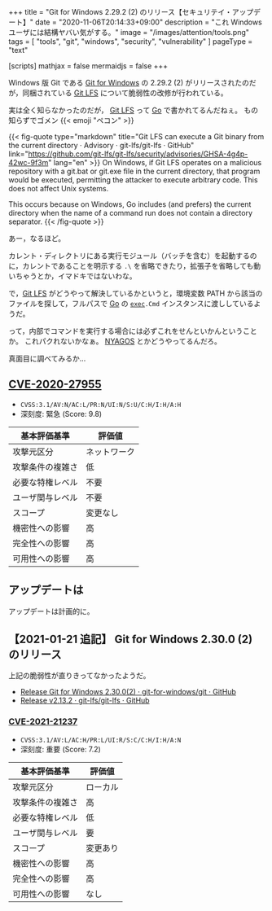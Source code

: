 +++
title = "Git for Windows 2.29.2 (2) のリリース【セキュリテイ・アップデート】"
date =  "2020-11-06T20:14:33+09:00"
description = "これ Windows ユーザには結構ヤバい気がする。"
image = "/images/attention/tools.png"
tags  = [ "tools", "git", "windows", "security", "vulnerability" ]
pageType = "text"

[scripts]
  mathjax = false
  mermaidjs = false
+++

Windows 版 Git である [Git for Windows] の 2.29.2 (2) がリリースされたのだが，同梱されている [Git LFS] について脆弱性の改修が行われている。

実は全く知らなかったのだが， [Git LFS] って [Go] で書かれてるんだねぇ。
もの知らずでゴメン {{< emoji "ペコン" >}}


{{< fig-quote type="markdown" title="Git LFS can execute a Git binary from the current directory · Advisory · git-lfs/git-lfs · GitHub" link="https://github.com/git-lfs/git-lfs/security/advisories/GHSA-4g4p-42wc-9f3m" lang="en" >}}
On Windows, if Git LFS operates on a malicious repository with a git.bat or git.exe file in the current directory, that program would be executed, permitting the attacker to execute arbitrary code. This does not affect Unix systems.

This occurs because on Windows, Go includes (and prefers) the current directory when the name of a command run does not contain a directory separator.
{{< /fig-quote  >}}

あー，なるほど。

カレント・ディレクトリにある実行モジュール（バッチを含む）を起動するのに，カレントであることを明示する `.\` を省略できたり，拡張子を省略しても動いちゃうとか，イマドキではないわな。

で，[Git LFS] がどうやって解決しているかというと，環境変数 PATH から該当のファイルを探して，フルパスで [Go] の [`exec`]`.Cmd` インスタンスに渡ししているようだ。

って，内部でコマンドを実行する場合には必ずこれをせんといかんということか。
これパクれないかなぁ。
[NYAGOS] とかどうやってるんだろ。

真面目に調べてみるか...

## [CVE-2020-27955](https://nvd.nist.gov/vuln/detail/CVE-2020-27955)

- `CVSS:3.1/AV:N/AC:L/PR:N/UI:N/S:U/C:H/I:H/A:H`
- 深刻度: 緊急 (Score: 9.8)

| 基本評価基準     | 評価値       |
| ---------------- | ------------ |
| 攻撃元区分       | ネットワーク |
| 攻撃条件の複雑さ | 低           |
| 必要な特権レベル | 不要         |
| ユーザ関与レベル | 不要         |
| スコープ         | 変更なし     |
| 機密性への影響   | 高           |
| 完全性への影響   | 高           |
| 可用性への影響   | 高           |

## アップデートは

アップデートは計画的に。

## 【2021-01-21 追記】 Git for Windows 2.30.0 (2) のリリース

上記の脆弱性が直りきってなかったようだ。

- [Release Git for Windows 2.30.0(2) · git-for-windows/git · GitHub](https://github.com/git-for-windows/git/releases/tag/v2.30.0.windows.2)
- [Release v2.13.2 · git-lfs/git-lfs · GitHub](https://github.com/git-lfs/git-lfs/releases/tag/v2.13.2)

### [CVE-2021-21237]

- `CVSS:3.1/AV:L/AC:H/PR:L/UI:R/S:C/C:H/I:H/A:N`
- 深刻度: 重要 (Score: 7.2)

| 基本評価基準     | 評価値   |
| ---------------- | -------- |
| 攻撃元区分       | ローカル |
| 攻撃条件の複雑さ | 高       |
| 必要な特権レベル | 低       |
| ユーザ関与レベル | 要       |
| スコープ         | 変更あり |
| 機密性への影響   | 高       |
| 完全性への影響   | 高       |
| 可用性への影響   | なし     |

[Git for Windows]: https://gitforwindows.org/ "Git for Windows"
[Git LFS]: https://git-lfs.github.com/ "Git Large File Storage | Git Large File Storage (LFS) replaces large files such as audio samples, videos, datasets, and graphics with text pointers inside Git, while storing the file contents on a remote server like GitHub.com or GitHub Enterprise."
[Go]: https://golang.org/ "The Go Programming Language"
[`exec`]: https://golang.org/pkg/os/exec/ "exec - The Go Programming Language"
[NYAGOS]: https://github.com/zetamatta/nyagos "zetamatta/nyagos: NYAGOS - The hybrid Commandline Shell betweeeeeeen UNIX & DOS"
[CVE-2021-21237]: https://nvd.nist.gov/vuln/detail/CVE-2021-21237

<!-- eof -->
